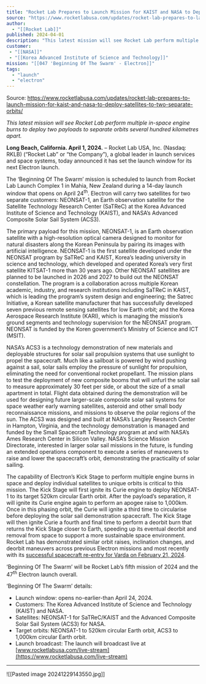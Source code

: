 ```yaml
---
title: "Rocket Lab Prepares to Launch Mission for KAIST and NASA to Deploy Satellites to Two Separate Orbits "
source: "https://www.rocketlabusa.com/updates/rocket-lab-prepares-to-launch-mission-for-kaist-and-nasa-to-deploy-satellites-to-two-separate-orbits/"
author:
  - "[[Rocket Lab]]"
published: 2024-04-01
description: "This latest mission will see Rocket Lab perform multiple in-space engine burns to deploy two payloads to separate orbits several hundred kilometres apart."
customer:
 - "[[NASA]]"
 - "[[Korea Advanced Institute of Science and Technology]]"
mission: "[[047 'Beginning Of The Swarm' - Electron]]"
tags:
  - "launch"
  - "electron"
---
```


Source: https://www.rocketlabusa.com/updates/rocket-lab-prepares-to-launch-mission-for-kaist-and-nasa-to-deploy-satellites-to-two-separate-orbits/

*This latest mission will see Rocket Lab perform multiple in-space engine burns to deploy two payloads to separate orbits several hundred kilometres apart.*

**Long Beach, California. April 1, 2024.** – Rocket Lab USA, Inc. (Nasdaq: RKLB) (“Rocket Lab” or “the Company”), a global leader in launch services and space systems, today announced it has set the launch window for its next Electron launch.

The ‘Beginning Of The Swarm’ mission is scheduled to launch from Rocket Lab Launch Complex 1 in Mahia, New Zealand during a 14-day launch window that opens on April 24<sup>th</sup>. Electron will carry two satellites for two separate customers: NEONSAT-1, an Earth observation satellite for the Satellite Technology Research Center (SaTReC) at the Korea Advanced Institute of Science and Technology (KAIST), and NASA’s Advanced Composite Solar Sail System (ACS3).

The primary payload for this mission, NEONSAT-1, is an Earth observation satellite with a high-resolution optical camera designed to monitor for natural disasters along the Korean Peninsula by pairing its images with artificial intelligence. NEONSAT-1 is the first satellite developed under the NEONSAT program by SaTReC and KAIST, Korea’s leading university in science and technology, which developed and operated Korea’s very first satellite KITSAT-1 more than 30 years ago. Other NEONSAT satellites are planned to be launched in 2026 and 2027 to build out the NEONSAT constellation. The program is a collaboration across multiple Korean academic, industry, and research institutions including SaTReC in KAIST, which is leading the program’s system design and engineering; the Satrec Initiative, a Korean satellite manufacturer that has successfully developed seven previous remote sensing satellites for low Earth orbit; and the Korea Aerospace Research Institute (KARI), which is managing the mission’s ground segments and technology supervision for the NEONSAT program. NEONSAT is funded by the Koren government’s Ministry of Science and ICT (MSIT).

NASA’s ACS3 is a technology demonstration of new materials and deployable structures for solar sail propulsion systems that use sunlight to propel the spacecraft. Much like a sailboat is powered by wind pushing against a sail, solar sails employ the pressure of sunlight for propulsion, eliminating the need for conventional rocket propellant. The mission plans to test the deployment of new composite booms that will unfurl the solar sail to measure approximately 30 feet per side, or about the size of a small apartment in total. Flight data obtained during the demonstration will be used for designing future larger-scale composite solar sail systems for space weather early warning satellites, asteroid and other small body reconnaissance missions, and missions to observe the polar regions of the sun. The ACS3 was designed and built at NASA’s Langley Research Center in Hampton, Virginia, and the technology demonstration is managed and funded by the Small Spacecraft Technology program at and with NASA’s Ames Research Center in Silicon Valley. NASA’s Science Mission Directorate, interested in larger solar sail missions in the future, is funding an extended operations component to execute a series of maneuvers to raise and lower the spacecraft’s orbit, demonstrating the practicality of solar sailing.

The capability of Electron’s Kick Stage to perform multiple engine burns in space and deploy individual satellites to unique orbits is critical to this mission. The Kick Stage will first ignite its Curie engine to deploy NEONSAT-1 to its target 520km circular Earth orbit. After the payload’s separation, it will ignite its Curie engine again to perform an apogee raise to 1,000km. Once in this phasing orbit, the Curie will ignite a third time to circularise before deploying the solar sail demonstration spacecraft. The Kick Stage will then ignite Curie a fourth and final time to perform a deorbit burn that returns the Kick Stage closer to Earth, speeding up its eventual deorbit and removal from space to support a more sustainable space environment. Rocket Lab has demonstrated similar orbit raises, inclination changes, and deorbit maneuvers across previous Electron missions and most recently with its [successful spacecraft re-entry for Varda on February 21, 2024](https://www.rocketlabusa.com/updates/rocket-lab-successfully-returns-spacecraft-capsule-to-earth-brings-back-pharmaceuticals-made-in-space/).

‘Beginning Of The Swarm’ will be Rocket Lab’s fifth mission of 2024 and the 47<sup>th</sup> Electron launch overall.

‘Beginning Of The Swarm’ details:

- Launch window: opens no-earlier-than April 24, 2024.
- Customers: The Korea Advanced Institute of Science and Technology (KAIST) and NASA.
- Satellites: NEONSAT-1 for SaTReC/KAIST and the Advanced Composite Solar Sail System (ACS3) for NASA.
- Target orbits: NEONSAT-1 to 520km circular Earth orbit, ACS3 to 1,000km circular Earth orbit.
- Launch broadcast: The launch will broadcast live at [www.rocketlabusa.com/live-stream](https://www.rocketlabusa.com/live-stream)

---

![[Pasted image 20241229143550.jpg]]